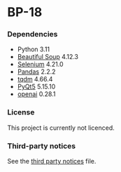 # BP-18

### Dependencies

* Python 3.11
* [Beautiful Soup](https://pypi.org/project/beautifulsoup4/) 4.12.3
* [Selenium](https://pypi.org/project/selenium/) 4.21.0
* [Pandas](https://pypi.org/project/pandas/) 2.2.2
* [tqdm](https://pypi.org/project/tqdm/) 4.66.4
* [PyQt5](https://pypi.org/project/PyQt5/) 5.15.10
* [openai](https://pypi.org/project/openai/0.28.1/) 0.28.1

### License

This project is currently not licenced.

### Third-party notices

See the [third party notices](/THIRD-PARTY-NOTICES) file.
